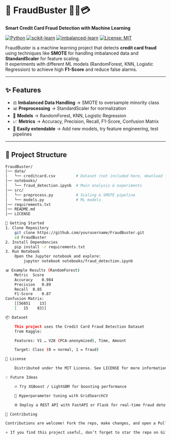 # 🚨 FraudBuster 🕵️‍♂️💳  
**Smart Credit Card Fraud Detection with Machine Learning**

[![Python](https://img.shields.io/badge/Python-3.10-blue.svg)](https://www.python.org/) 
[![scikit-learn](https://img.shields.io/badge/scikit--learn-ML-orange)](https://scikit-learn.org/stable/) 
[![imbalanced-learn](https://img.shields.io/badge/imblearn-SMOTE-green)](https://imbalanced-learn.org/) 
[![License: MIT](https://img.shields.io/badge/License-MIT-yellow.svg)](LICENSE)

FraudBuster is a machine learning project that detects **credit card fraud** using techniques like **SMOTE** for handling imbalanced data and **StandardScaler** for feature scaling.  
It experiments with different ML models (RandomForest, KNN, Logistic Regression) to achieve high **F1-Score** and reduce false alarms.  

---

## ✨ Features
- ⚖️ **Imbalanced Data Handling** → SMOTE to oversample minority class  
- 📊 **Preprocessing** → StandardScaler for normalization  
- 🧠 **Models** → RandomForest, KNN, Logistic Regression  
- 📈 **Metrics** → Accuracy, Precision, Recall, F1-Score, Confusion Matrix  
- 🔮 **Easily extendable** → Add new models, try feature engineering, test pipelines  

---

## 📂 Project Structure
```bash
FraudBuster/
│── data/
│   └── creditcard.csv         # Dataset (not included here, download from Kaggle)
│── notebooks/
│   └── fraud_detection.ipynb  # Main analysis & experiments
│── src/
│   └── preprocess.py          # Scaling & SMOTE pipeline
│   └── models.py              # ML models
│── requirements.txt
│── README.md
│── LICENSE

🚀 Getting Started
1. Clone Repository
    git clone https://github.com/yourusername/FraudBuster.git
    cd FraudBuster
2. Install Dependencies
    pip install -r requirements.txt
3. Run Notebook
    Open the Jupyter notebook and explore:
        jupyter notebook notebooks/fraud_detection.ipynb

📊 Example Results (RandomForest)
    Metric	Score
    Accuracy	0.984
    Precision	0.89
    Recall	0.85
    F1-Score	0.87
Confusion Matrix:
    [[56851    13]
    [   15    83]]

📦 Dataset

    This project uses the Credit Card Fraud Detection Dataset
    from Kaggle:

    Features: V1 … V28 (PCA-anonymized), Time, Amount

    Target: Class (0 = normal, 1 = fraud)

📝 License

    Distributed under the MIT License. See LICENSE for more information.

💡 Future Ideas

    🔥 Try XGBoost / LightGBM for boosting performance

    🧪 Hyperparameter tuning with GridSearchCV

    🌐 Deploy a REST API with FastAPI or Flask for real-time fraud detection

🤝 Contributing

Contributions are welcome! Fork the repo, make changes, and open a Pull Request 🚀

⭐ If you find this project useful, don’t forget to star the repo on GitHub!
